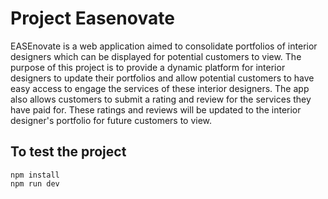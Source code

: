 # Project Easenovate

EASEnovate is a web application aimed to consolidate portfolios of interior designers which can be displayed for potential customers to view. The purpose of this project is to provide a dynamic platform for interior designers to update their portfolios and allow potential customers to have easy access to engage the services of these interior designers. The app also allows customers to submit a rating and review for the services they have paid for. These ratings and reviews will be updated to the interior designer's portfolio for future customers to view.


## To test the project

```
npm install 
npm run dev 

```
